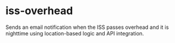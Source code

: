 # iss-overhead
Sends an email notification when the ISS passes overhead and it is nighttime using location-based logic and API integration.

